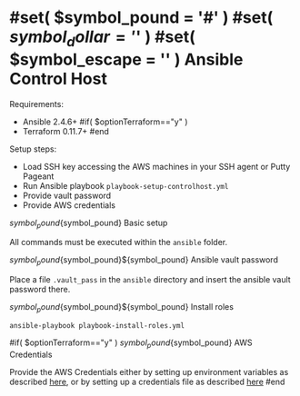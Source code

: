 #set( $symbol_pound = '#' )
#set( $symbol_dollar = '$' )
#set( $symbol_escape = '\' )
Ansible Control Host
====================

Requirements:

* Ansible 2.4.6+
#if( $optionTerraform=="y" )
* Terraform 0.11.7+
#end

Setup steps:

* Load SSH key accessing the AWS machines in your SSH agent or Putty Pageant
* Run Ansible playbook `playbook-setup-controlhost.yml`
* Provide vault password
* Provide AWS credentials


${symbol_pound}${symbol_pound} Basic setup

All commands must be executed within the `ansible` folder.

${symbol_pound}${symbol_pound}${symbol_pound} Ansible vault password

Place a file `.vault_pass` in the `ansible` directory and insert the
ansible vault password there.

${symbol_pound}${symbol_pound}${symbol_pound} Install roles

    ansible-playbook playbook-install-roles.yml

#if( $optionTerraform=="y" )
${symbol_pound}${symbol_pound} AWS Credentials

Provide the AWS Credentials either by setting up environment variables
as described
[here](https://www.terraform.io/docs/providers/aws/index.html), or by
setting up a credentials file as described [here](https://docs.aws.amazon.com/cli/latest/userguide/cli-config-files.html)
#end
